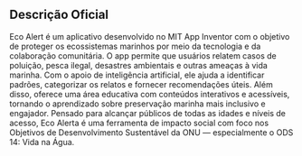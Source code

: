 ## Descrição Oficial

Eco Alert é um aplicativo desenvolvido no MIT App Inventor com o objetivo de proteger os ecossistemas marinhos por meio da tecnologia e da colaboração comunitária. O app permite que usuários relatem casos de poluição, pesca ilegal, desastres ambientais e outras ameaças à vida marinha. Com o apoio de inteligência artificial, ele ajuda a identificar padrões, categorizar os relatos e fornecer recomendações úteis. Além disso, oferece uma área educativa com conteúdos interativos e acessíveis, tornando o aprendizado sobre preservação marinha mais inclusivo e engajador. Pensado para alcançar públicos de todas as idades e níveis de acesso, Eco Alerta é uma ferramenta de impacto social com foco nos Objetivos de Desenvolvimento Sustentável da ONU — especialmente o ODS 14: Vida na Água.
